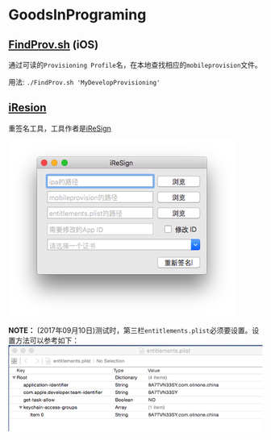 # GoodsInPrograming

## [FindProv.sh](./FindProv.sh) (iOS)

通过可读的`Provisioning Profile`名，在本地查找相应的`mobileprovision`文件。

用法: `./FindProv.sh 'MyDevelopProvisioning'`

## [iResion](./iReSign)

重签名工具，工具作者是[iReSign](https://github.com/maciekish/iReSign)

![](images/iresign.png)

**NOTE：** (2017年09月10日)测试时，第三栏`entitlements.plist`必须要设置。设置方法可以参考如下：
![](images/resign_entitlement.png)

